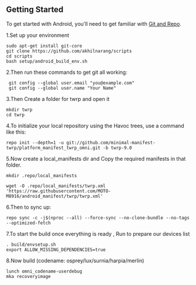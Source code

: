 Getting Started
---------------

To get started with Android, you'll need to get
familiar with [Git and Repo](https://source.android.com/source/using-repo.html).

1.Set up your environment

    sudo apt-get install git-core
    git clone https://github.com/akhilnarang/scripts
    cd scripts
    bash setup/android_build_env.sh

2.Then run these commands to get git all working:

     git config --global user.email "you@example.com"
     git config --global user.name "Your Name"

3.Then Create a folder for twrp and open it

    mkdir twrp
    cd twrp

4.To initialize your local repository using the Havoc trees, use a command like this:

    repo init --depth=1 -u git://github.com/minimal-manifest-twrp/platform_manifest_twrp_omni.git -b twrp-9.0
     

5.Now create a local_manifests dir and Copy the required manifests in that folder.

    mkdir .repo/local_manifests

    wget -O .repo/local_manifests/twrp.xml 'https://raw.githubusercontent.com/MOTO-M8916/android_manifest/twrp/twrp.xml'
    
6.Then to sync up:

    repo sync -c -j$(nproc --all) --force-sync --no-clone-bundle --no-tags --optimized-fetch

7.To start the build once everything is ready , Run to prepare our devices list

    . build/envsetup.sh
    export ALLOW_MISSING_DEPENDENCIES=true

8.Now build (codename: osprey/lux/surnia/harpia/merlin)

    lunch omni_codename-userdebug
    mka recoveryimage


